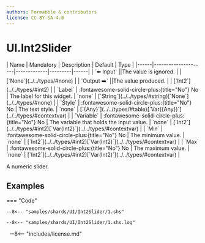```yaml
---
authors: Formabble & contributors
license: CC-BY-SA-4.0
---
```



# UI.Int2Slider

<div class="sh-parameters" markdown="1">
| Name | Mandatory | Description | Default | Type |
|------|---------------------|-------------|---------|------|
| `⬅️ Input` ||The value is ignored. | | [`None`](../../types/#none) |
| `Output ➡️` ||The value produced. | | [`Int2`](../../types/#int2) |
| `Label` | :fontawesome-solid-circle-plus:{title="No"} No  | The label for this widget. | `none` | [`String`](../../types/#string)[`None`](../../types/#none) |
| `Style` | :fontawesome-solid-circle-plus:{title="No"} No  | The text style. | `none` | [`{Any}`](../../types/#table)[`Var({Any})`](../../types/#contextvar) |
| `Variable` | :fontawesome-solid-circle-plus:{title="No"} No  | The variable that holds the input value. | `none` | [`Int2`](../../types/#int2)[`Var(Int2)`](../../types/#contextvar) |
| `Min` | :fontawesome-solid-circle-plus:{title="No"} No  | The minimum value. | `none` | [`Int2`](../../types/#int2)[`Var(Int2)`](../../types/#contextvar) |
| `Max` | :fontawesome-solid-circle-plus:{title="No"} No  | The maximum value. | `none` | [`Int2`](../../types/#int2)[`Var(Int2)`](../../types/#contextvar) |

</div>

A numeric slider.

## Examples

=== "Code"

  ```x86asm linenums="1"
  --8<-- "samples/shards/UI/Int2Slider/1.shs"
  ```

  ```
  --8<-- "samples/shards/UI/Int2Slider/1.shs.log"
  ```
&nbsp;
--8<-- "includes/license.md"

